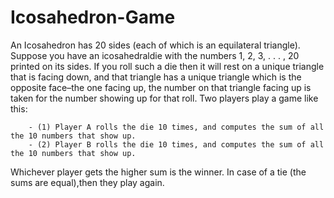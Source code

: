 # Icosahedron-Game

An Icosahedron has 20 sides (each of which is an equilateral triangle). Suppose you have an icosahedraldie with the numbers 1, 2, 3, . . . , 20 printed on its sides. If you roll such a die then it will rest on a unique triangle that is facing down, and that triangle has a unique triangle which is the opposite face–the one facing up, the number on that triangle facing up is taken for the number showing up for that roll. Two players play a game like this:

        - (1) Player A rolls the die 10 times, and computes the sum of all the 10 numbers that show up.
        - (2) Player B rolls the die 10 times, and computes the sum of all the 10 numbers that show up. 
        
Whichever player gets the higher sum is the winner. In case of a tie (the sums are equal),then they play again.
